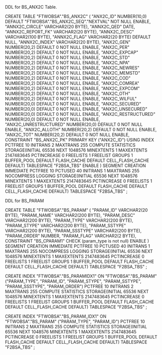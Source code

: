DDL for BS_ANX2C Table.


  CREATE TABLE "FTWOBSA"."BS_ANX2C" 
   (	"ANX2C_ID" NUMBER(10,0) DEFAULT "FTWOBSA"."BS_ANX2C_SEQ"."NEXTVAL" NOT NULL ENABLE, 
	"ANNX2C_CIRCLE" VARCHAR2(20 BYTE), 
	"ANNX2C_QED" DATE, 
	"ANNX2C_REPORT_FK" VARCHAR2(20 BYTE), 
	"ANNX2C_DESC" VARCHAR2(100 BYTE), 
	"ANNX2C_FLAG" VARCHAR2(20 BYTE) DEFAULT NULL, 
	"ANNX2C_INDEX" VARCHAR2(20 BYTE), 
	"ANX2C_GEN" NUMBER(20,2) DEFAULT 0 NOT NULL ENABLE, 
	"ANX2C_PER" NUMBER(20,2) DEFAULT 0 NOT NULL ENABLE, 
	"ANX2C_EXPCAP" NUMBER(20,2) DEFAULT 0 NOT NULL ENABLE, 
	"ANX2C_STD" NUMBER(20,2) DEFAULT 0 NOT NULL ENABLE, 
	"ANX2C_NPA" NUMBER(20,2) DEFAULT 0 NOT NULL ENABLE, 
	"ANX2C_NEWRES" NUMBER(20,2) DEFAULT 0 NOT NULL ENABLE, 
	"ANX2C_MEMSTD" NUMBER(20,2) DEFAULT 0 NOT NULL ENABLE, 
	"ANX2C_COD" NUMBER(20,2) DEFAULT 0 NOT NULL ENABLE, 
	"ANX2C_COMREA" NUMBER(20,2) DEFAULT 0 NOT NULL ENABLE, 
	"ANX2C_EXPCOM" NUMBER(20,2) DEFAULT 0 NOT NULL ENABLE, 
	"ANX2C_OTH" NUMBER(20,2) DEFAULT 0 NOT NULL ENABLE, 
	"ANX2C_WILFUL" NUMBER(20,0) DEFAULT 0 NOT NULL ENABLE, 
	"ANX2C_SECURED" NUMBER(20,0) DEFAULT 0 NOT NULL ENABLE, 
	"ANX2C_UNSECURED" NUMBER(20,0) DEFAULT 0 NOT NULL ENABLE, 
	"ANX2C_RESTRUCTURED" NUMBER(20,0) DEFAULT 0 NOT NULL ENABLE, 
	"ANX2C_UNRESTRUCTURED" NUMBER(20,0) DEFAULT 0 NOT NULL ENABLE, 
	"ANX2C_ALLOTH" NUMBER(20,2) DEFAULT 0 NOT NULL ENABLE, 
	"ANX2C_TOT" NUMBER(20,2) DEFAULT 0 NOT NULL ENABLE, 
	 CONSTRAINT "BS_ANX2C_PK" PRIMARY KEY ("ANX2C_ID")
  USING INDEX PCTFREE 10 INITRANS 2 MAXTRANS 255 COMPUTE STATISTICS 
  STORAGE(INITIAL 65536 NEXT 1048576 MINEXTENTS 1 MAXEXTENTS 2147483645
  PCTINCREASE 0 FREELISTS 1 FREELIST GROUPS 1
  BUFFER_POOL DEFAULT FLASH_CACHE DEFAULT CELL_FLASH_CACHE DEFAULT)
  TABLESPACE "F2BSA_TBS"  ENABLE
   ) SEGMENT CREATION IMMEDIATE 
  PCTFREE 10 PCTUSED 40 INITRANS 1 MAXTRANS 255 
 NOCOMPRESS LOGGING
  STORAGE(INITIAL 65536 NEXT 1048576 MINEXTENTS 1 MAXEXTENTS 2147483645
  PCTINCREASE 0 FREELISTS 1 FREELIST GROUPS 1
  BUFFER_POOL DEFAULT FLASH_CACHE DEFAULT CELL_FLASH_CACHE DEFAULT)
  TABLESPACE "F2BSA_TBS" ;



DDL for BS_PARAM


  CREATE TABLE "FTWOBSA"."BS_PARAM" 
   (	"PARAM_ID" VARCHAR2(20 BYTE), 
	"PARAM_NAME" VARCHAR2(200 BYTE), 
	"PARAM_DESC" VARCHAR2(200 BYTE), 
	"PARAM_TYPE" VARCHAR2(200 BYTE), 
	"PARAM_STYPE" VARCHAR2(200 BYTE), 
	"PARAM_SSTYPE" VARCHAR2(200 BYTE), 
	"PARAM_SSSTYPE" VARCHAR2(200 BYTE), 
	"PARAM_ORDER" NUMBER, 
	"PARAM_FLAG" VARCHAR2(2 BYTE), 
	 CONSTRAINT "BS_CPARAM1" CHECK (param_type is not null) ENABLE
   ) SEGMENT CREATION IMMEDIATE 
  PCTFREE 10 PCTUSED 40 INITRANS 1 MAXTRANS 255 
 NOCOMPRESS LOGGING
  STORAGE(INITIAL 65536 NEXT 1048576 MINEXTENTS 1 MAXEXTENTS 2147483645
  PCTINCREASE 0 FREELISTS 1 FREELIST GROUPS 1
  BUFFER_POOL DEFAULT FLASH_CACHE DEFAULT CELL_FLASH_CACHE DEFAULT)
  TABLESPACE "F2BSA_TBS" ;

  CREATE INDEX "FTWOBSA"."BS_PARAMIDX1" ON "FTWOBSA"."BS_PARAM" ("PARAM_TYPE", "PARAM_ID", "PARAM_STYPE", "PARAM_SSTYPE", "PARAM_SSSTYPE", "PARAM_ORDER") 
  PCTFREE 10 INITRANS 2 MAXTRANS 255 COMPUTE STATISTICS 
  STORAGE(INITIAL 65536 NEXT 1048576 MINEXTENTS 1 MAXEXTENTS 2147483645
  PCTINCREASE 0 FREELISTS 1 FREELIST GROUPS 1
  BUFFER_POOL DEFAULT FLASH_CACHE DEFAULT CELL_FLASH_CACHE DEFAULT)
  TABLESPACE "F2BSA_TBS" ;

  CREATE INDEX "FTWOBSA"."BS_PARAM_IDX1" ON "FTWOBSA"."BS_PARAM" ("PARAM_TYPE", "PARAM_ID") 
  PCTFREE 10 INITRANS 2 MAXTRANS 255 COMPUTE STATISTICS 
  STORAGE(INITIAL 65536 NEXT 1048576 MINEXTENTS 1 MAXEXTENTS 2147483645
  PCTINCREASE 0 FREELISTS 1 FREELIST GROUPS 1
  BUFFER_POOL DEFAULT FLASH_CACHE DEFAULT CELL_FLASH_CACHE DEFAULT)
  TABLESPACE "F2BSA_TBS" ;

